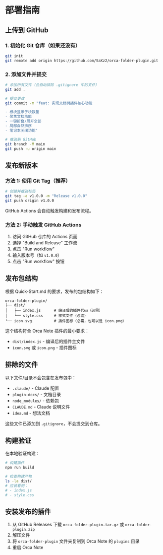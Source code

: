 # 部署指南

## 上传到 GitHub

### 1. 初始化 Git 仓库（如果还没有）

```bash
git init
git remote add origin https://github.com/SaXz2/orca-folder-plugin.git
```

### 2. 添加文件并提交

```bash
# 添加所有文件（会自动排除 .gitignore 中的文件）
git add .

# 提交更改
git commit -m "feat: 实现文档树插件核心功能

- 根块显示子块数量
- 聚焦文档功能
- 一键折叠/展开全部
- 局部自然排序
- 笔记本关闭功能"

# 推送到 GitHub
git branch -M main
git push -u origin main
```

## 发布新版本

### 方法 1: 使用 Git Tag（推荐）

```bash
# 创建并推送标签
git tag -a v1.0.0 -m "Release v1.0.0"
git push origin v1.0.0
```

GitHub Actions 会自动触发构建和发布流程。

### 方法 2: 手动触发 GitHub Actions

1. 访问 GitHub 仓库的 Actions 页面
2. 选择 "Build and Release" 工作流
3. 点击 "Run workflow"
4. 输入版本号（如 `v1.0.0`）
5. 点击 "Run workflow" 按钮

## 发布包结构

根据 Quick-Start.md 的要求，发布的包结构如下：

```
orca-folder-plugin/
├── dist/
│   ├── index.js      # 编译后的插件代码（必需）
│   └── style.css     # 样式文件（必需）
└── icon.svg          # 插件图标（必需，也可以是 icon.png）
```

这个结构符合 Orca Note 插件的最小要求：
- `dist/index.js` - 编译后的插件主文件
- `icon.svg` 或 `icon.png` - 插件图标

## 排除的文件

以下文件/目录不会包含在发布包中：

- `.claude/` - Claude 配置
- `plugin-docs/` - 文档目录
- `node_modules/` - 依赖包
- `CLAUDE.md` - Claude 说明文件
- `idea.md` - 想法文档

这些文件已添加到 `.gitignore`，不会提交到仓库。

## 构建验证

在本地验证构建：

```bash
# 构建插件
npm run build

# 检查构建产物
ls -la dist/
# 应该看到：
# - index.js
# - style.css
```

## 安装发布的插件

1. 从 GitHub Releases 下载 `orca-folder-plugin.tar.gz` 或 `orca-folder-plugin.zip`
2. 解压文件
3. 将 `orca-folder-plugin` 文件夹复制到 Orca Note 的 `plugins` 目录
4. 重启 Orca Note

